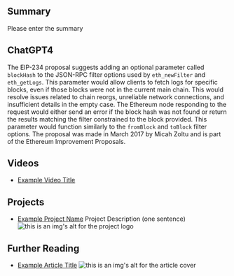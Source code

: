 ## Summary

Please enter the summary

## ChatGPT4

The EIP-234 proposal suggests adding an optional parameter called `blockHash` to the JSON-RPC filter options used by `eth_newFilter` and `eth_getLogs`. This parameter would allow clients to fetch logs for specific blocks, even if those blocks were not in the current main chain. This would resolve issues related to chain reorgs, unreliable network connections, and insufficient details in the empty case. The Ethereum node responding to the request would either send an error if the block hash was not found or return the results matching the filter constrained to the block provided. This parameter would function similarly to the `fromBlock` and `toBlock` filter options. The proposal was made in March 2017 by Micah Zoltu and is part of the Ethereum Improvement Proposals.

## Videos

- [Example Video Title](https://www.youtube.com/watch?v=TDGq4aeevgY)

## Projects

- [Example Project Name](https://xxxx.xxx/xxxxx) Project Description (one sentence) ![this is an img's alt for the project logo](https://xxxx.xxx/project-logo.xxx)

## Further Reading

- [Example Article Title](https://xxxx.xxx/xxxxx) ![this is an img's alt for the article cover](https://xxxx.xxx/article-cover.xxx)
